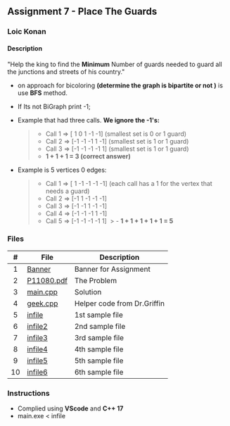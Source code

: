 ## Assignment 7 - Place The Guards

### Loic Konan

#### Description

"Help the king to find the **Minimum** Number of guards needed to guard all the junctions and streets of his country."

- on approach for bicoloring **(determine the graph is bipartite or not )** is use **BFS** method.
- If Its not BiGraph print -1;

- Example that had three calls. **We ignore the -1's:**

  > - Call 1 => [ 1  0  1 -1 -1] (smallest set is 0 or 1 guard)
  > - Call 2 => [-1 -1 -1  1 -1] (smallest set is 1  or 1 guard)
  > - Call 3 => [-1 -1 -1 -1  1] (smallest set is 1  or 1 guard)
  > - **1 + 1 + 1 = 3 (correct answer)**

- Example is 5 vertices 0 edges:
  
  > - Call 1 => [ 1 -1 -1 -1 -1] (each call has a 1 for the vertex that needs a guard)
  > - Call 2 => [-1  1 -1 -1 -1]
  > - Call 3 => [-1 -1  1 -1 -1]
  > - Call 4 => [-1 -1 -1  1 -1]
  > - Call 5 => [-1 -1 -1 -1  1]
​  > - **1 + 1 + 1 + 1 + 1 = 5**

### Files

|   #   | File                     | Description               |
| :---: | ------------------------ | ------------------------- |
|   1   | [Banner](Banner)         | Banner for Assignment     |
|   2   | [P11080.pdf](P11080.pdf) | The Problem               |
|   3   | [main.cpp](main.cpp)     | Solution                  |
|   4   | [geek.cpp](geek.cpp)     | Helper code from Dr.Griffin |
|   5   | [infile](infile)         | 1st sample file           |
|   6   | [infile2](infile2)       | 2nd sample file           |
|   7   | [infile3](infile3)       | 3rd sample file           |
|   8   | [infile4](infile4)       | 4th sample file           |
|   9   | [infile5](infile5)       | 5th sample file           |
|  10   | [infile6](infile6)       | 6th sample file           |

### Instructions

- Complied using **VScode** and **C++ 17**
- main.exe < infile
